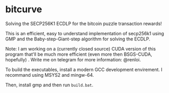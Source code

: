 # bitcurve
Solving the SECP256K1 ECDLP for the bitcoin puzzle transaction rewards!

This is an efficient, easy to understand implementation of secp256k1 using GMP and the Baby-step-Giant-step algorithm for solving the ECDLP.

Note: I am working on a (currently closed source) CUDA version of this program that'll be much more efficient (even more then BSGS-CUDA, hopefully) . Write me on telegram for more information: @renloi.

To build the executables, install a modern GCC development envirement.
I recommand using MSYS2 and mingw-64.

Then, install gmp and then run `build.bat`. 

